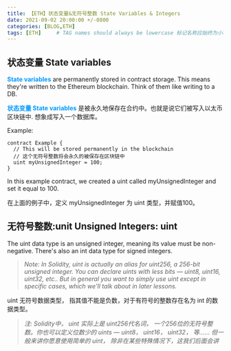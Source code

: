```yaml
---
title: 【ETH】状态变量&无符号整数 State Variables & Integers
date: 2021-09-02 20:00:00 +/-0800
categories: [BLOG,ETH]
tags: [ETH]     # TAG names should always be lowercase 标记名称应始终为小写
---
```


## 状态变量 State variables
<b><font color="#0099ff">State variables</font></b> are permanently stored in contract storage. This means they're written to the Ethereum blockchain. Think of them like writing to a DB.


<b><font color="#0099ff">状态变量 State variables</font></b> 是被永久地保存在合约中。也就是说它们被写入以太币区块链中. 想象成写入一个数据库。</div>

Example:
```solidity
contract Example {
  // This will be stored permanently in the blockchain
  // 这个无符号整数将会永久的被保存在区块链中
  uint myUnsignedInteger = 100;
}
```
In this example contract, we created a uint called myUnsignedInteger and set it equal to 100.

在上面的例子中，定义 myUnsignedInteger 为 uint 类型，并赋值100。

## 无符号整数:unit Unsigned Integers: uint
The uint data type is an unsigned integer, meaning its value must be non-negative. There's also an int data type for signed integers.

> *Note: In Solidity, uint is actually an alias for uint256, a 256-bit unsigned integer. You can declare uints with less bits — uint8, uint16, uint32, etc.. But in general you want to simply use uint except in specific cases, which we'll talk about in later lessons.*

uint 无符号数据类型， 指其值不能是负数，对于有符号的整数存在名为 int 的数据类型。

> *注: Solidity中， uint 实际上是 uint256代名词， 一个256位的无符号整数。你也可以定义位数少的 uints — uint8， uint16， uint32， 等…… 但一般来讲你愿意使用简单的 uint， 除非在某些特殊情况下，这我们后面会讲*
